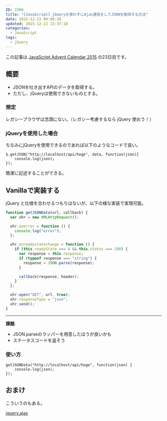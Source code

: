```yaml
---
ID: 2306
title: "[JavaScript] jQueryを使わずにAjax通信をしてJSONを取得する方法"
date: 2015-12-23 09:00:38
updated: 2015-12-22 13:37:18
categories:
  - JavaScript
tags:
  - jQuery
---
```


<p class="c-alert is-info">この記事は <a href="http://qiita.com/advent-calendar/2015/javascript">JavaScript Advent Calendar 2015</a> の23日目です。</p>
<!--more-->
<h2>概要</h2>
<ul>
  <li>JSONを吐き出すAPIのデータを取得する。</li>
  <li>ただし、jQueryは使用できないものとする。</li>
</ul>

<h3>想定</h3>
レガシーブラウザは念頭にない。（レガシー考慮するなら jQuery 使おう！）

<h3>jQueryを使用した場合</h3>
ちなみにjQueryを使用できるのであれば以下のようなコードで良い。

<pre class="javascript"><code>$.getJSON("http://localhost/api/hoge", data, function(json){
    console.log(json);
});</code></pre>

簡潔に記述することができる。

<h2>Vanillaで実装する</h2>
jQuery と仕様を合わせるつもりはないが、以下の様な実装で実現可能。

```javascript
function getJSONData(url, callback) {
  var xhr = new XMLHttpRequest();

  xhr.onerror = function () {
    console.log("error");
  };

  xhr.onreadystatechange = function () {
    if (this.readyState === 4 && this.status === 200) {
      var response = this.response;
      if (typeof response === "string") {
        response = JSON.parse(response);
      }

      callback(response, header);
    }
  };

  xhr.open("GET", url, true);
  xhr.responseType = "json";
  xhr.send();
}
```

<hr>

<b>課題</b>:

<ul>
 <li>JSON.parseのラッパーを用意したほうが良いかも</li>
 <li>ステータスコードを返そう</li>
</ul>

<h3>使い方</h3>
<pre class="javascript"><code>getJSONData("http://localhost/api/hoge", function(json) {
    console.log(json);
});</code></pre>

<h2>おまけ</h2>
こういうのもある。

<a href="https://github.com/hiro0218/jquery.ajax">jquery.ajax</a>
